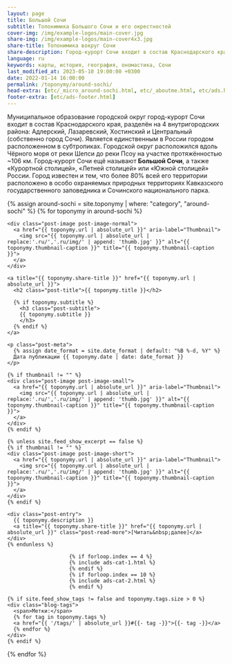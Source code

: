 ```yaml
---
layout: page
title: Большой Сочи
subtitle: Топонимика Большого Сочи и его окрестностей
cover-img: /img/example-logos/main-cover.jpg
share-img: /img/example-logos/main-cover4x3.jpg
share-title: Топонимика вокруг Сочи
share-description: Город-курорт Сочи входит в состав Краснодарского края, разделён на 4 внутригородских района - Адлерский, Лазаревский, Хостинский и Центральный.
language: ru
keywords: карты, история, география, ономастика, Сочи
last_modified_at: 2023-05-10 19:00:00 +0300
date: 2022-01-14 16:00:00
permalink: /toponymy/around-sochi/
head-extra: [etc/_micro_around-sochi.html, etc/_aboutme.html, etc/ads.html]
footer-extra: [etc/ads-footer.html]
---
```

Муниципальное образование городской округ город-курорт Сочи входит в состав Краснодарского края, разделён на 4 внутригородских района: Адлерский, Лазаревский, Хостинский и Центральный (собственно город Сочи). Является единственным в России городом расположенном в субтропиках. Городской округ расположился вдоль Чёрного моря от реки Шепси до реки Псоу на участке протяжённостью ~106 км. Город-курорт Сочи ещё называют **Большой Сочи**, а также «Курортной столицей», «Летней столицей» или «Южной столицей» России. Город известен и тем, что более 80% всей его территории расположено в особо охраняемых природных территориях Кавказского государственного заповедника и Сочинского национального парка.

<div class="posts-list">
  {% assign around-sochi = site.toponymy | where: "category", "around-sochi" %}
  {% for toponymy in around-sochi %}
  <article class="post-preview">

<!--    {%- capture thumbnail -%}
      {% if toponymy.thumbnail-img %}
        {{ toponymy.thumbnail-img }}
      {% elsif toponymy.cover-img %}
        {% if toponymy.cover-img.first %}
          {{ toponymy.cover-img[0].first.first }}
        {% else %}
          {{ toponymy.cover-img }}
        {% endif %}
      {% else %}
      {% endif %}
    {% endcapture %}
    {% assign thumbnail=thumbnail | strip %}

    {% if site.feed_show_excerpt == false %}
    {% if thumbnail != "" %} -->
    <div class="post-image post-image-normal">
      <a href="{{ toponymy.url | absolute_url }}" aria-label="Thumbnail">
        <img src="{{ toponymy.url | absolute_url | replace:'.ru/','.ru/img/' | append: 'thumb.jpg' }}" alt="{{ toponymy.thumbnail-caption }}" title="{{ toponymy.thumbnail-caption }}">
      </a>
    </div>
<!--    {% endif %}
    {% endif %} -->

    <a title="{{ toponymy.share-title }}" href="{{ toponymy.url | absolute_url }}">
      <h2 class="post-title">{{ toponymy.title }}</h2>

      {% if toponymy.subtitle %}
        <h3 class="post-subtitle">
        {{ toponymy.subtitle }}
        </h3>
      {% endif %}
    </a>

    <p class="post-meta">
      {% assign date_format = site.date_format | default: "%B %-d, %Y" %}
      Дата публикации {{ toponymy.date | date: date_format }}
    </p>

    {% if thumbnail != "" %}
    <div class="post-image post-image-small">
      <a href="{{ toponymy.url | absolute_url }}" aria-label="Thumbnail">
        <img src="{{ toponymy.url | absolute_url | replace:'.ru/','.ru/img/' | append: 'thumb.jpg' }}" alt="{{ toponymy.thumbnail-caption }}" title="{{ toponymy.thumbnail-caption }}">
      </a>
    </div>
    {% endif %}

    {% unless site.feed_show_excerpt == false %}
    {% if thumbnail != "" %}
    <div class="post-image post-image-short">
      <a href="{{ toponymy.url | absolute_url }}" aria-label="Thumbnail">
        <img src="{{ toponymy.url | absolute_url | replace:'.ru/','.ru/img/' | append: 'thumb.jpg' }}" alt="{{ toponymy.thumbnail-caption }}" title="{{ toponymy.thumbnail-caption }}">
      </a>
    </div>
    {% endif %}

    <div class="post-entry">
      {{ toponymy.description }}
      <a title="{{ toponymy.share-title }}" href="{{ toponymy.url | absolute_url }}" class="post-read-more">[Читать&nbsp;далее]</a>
    </div>
    {% endunless %}

                        {% if forloop.index == 4 %}
                        {% include ads-cat-1.html %}
                        {% endif %}
                        {% if forloop.index == 10 %}
                        {% include ads-cat-2.html %}
                        {% endif %}

    {% if site.feed_show_tags != false and toponymy.tags.size > 0 %}
    <div class="blog-tags">
      <span>Метки:</span>
      {% for tag in toponymy.tags %}
      <a href="{{ '/tags/' | absolute_url }}#{{- tag -}}">{{- tag -}}</a>
      {% endfor %}
    </div>
    {% endif %}

   </article>
  {% endfor %}
</div>
